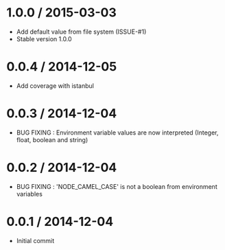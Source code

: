 1.0.0 / 2015-03-03
==================

  * Add default value from file system (ISSUE-#1)
  * Stable version 1.0.0

0.0.4 / 2014-12-05
==================

  * Add coverage with istanbul

0.0.3 / 2014-12-04
==================

  * BUG FIXING : Environment variable values are now interpreted (Integer, float, boolean and string)

0.0.2 / 2014-12-04
==================

  * BUG FIXING : 'NODE_CAMEL_CASE' is not a boolean from environment variables

0.0.1 / 2014-12-04
==================

  * Initial commit
